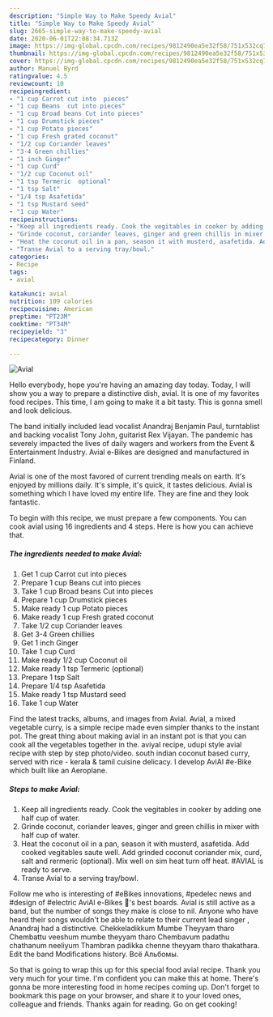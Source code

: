 ```yaml
---
description: "Simple Way to Make Speedy Avial"
title: "Simple Way to Make Speedy Avial"
slug: 2665-simple-way-to-make-speedy-avial
date: 2020-06-01T22:08:34.713Z
image: https://img-global.cpcdn.com/recipes/9812490ea5e32f58/751x532cq70/avial-recipe-main-photo.jpg
thumbnail: https://img-global.cpcdn.com/recipes/9812490ea5e32f58/751x532cq70/avial-recipe-main-photo.jpg
cover: https://img-global.cpcdn.com/recipes/9812490ea5e32f58/751x532cq70/avial-recipe-main-photo.jpg
author: Manuel Byrd
ratingvalue: 4.5
reviewcount: 10
recipeingredient:
- "1 cup Carrot cut into  pieces"
- "1 cup Beans  cut into pieces"
- "1 cup Broad beans Cut into pieces"
- "1 cup Drumstick pieces"
- "1 cup Potato pieces"
- "1 cup Fresh grated coconut"
- "1/2 cup Coriander leaves"
- "3-4 Green chillies"
- "1 inch Ginger"
- "1 cup Curd"
- "1/2 cup Coconut oil"
- "1 tsp Termeric  optional"
- "1 tsp Salt"
- "1/4 tsp Asafetida"
- "1 tsp Mustard seed"
- "1 cup Water"
recipeinstructions:
- "Keep all ingredients ready. Cook the vegitables in cooker by adding one half cup of water."
- "Grinde coconut, coriander leaves, ginger and green chillis in mixer with half cup of water."
- "Heat the coconut oil in a pan, season it with musterd, asafetida. Add cooked vegitables saute well. Add grinded coconut coriander mix, curd, salt and rermeric (optional). Mix well on sim heat turn off heat. #AVIAL is ready to serve."
- "Transe Avial to a serving tray/bowl."
categories:
- Recipe
tags:
- avial

katakunci: avial 
nutrition: 109 calories
recipecuisine: American
preptime: "PT23M"
cooktime: "PT34M"
recipeyield: "3"
recipecategory: Dinner

---
```



![Avial](https://img-global.cpcdn.com/recipes/9812490ea5e32f58/751x532cq70/avial-recipe-main-photo.jpg)

Hello everybody, hope you're having an amazing day today. Today, I will show you a way to prepare a distinctive dish, avial. It is one of my favorites food recipes. This time, I am going to make it a bit tasty. This is gonna smell and look delicious.

The band initially included lead vocalist Anandraj Benjamin Paul, turntablist and backing vocalist Tony John, guitarist Rex Vijayan. The pandemic has severely impacted the lives of daily wagers and workers from the Event &amp; Entertainment Industry. Avial e-Bikes are designed and manufactured in Finland.

Avial is one of the most favored of current trending meals on earth. It's enjoyed by millions daily. It's simple, it's quick, it tastes delicious. Avial is something which I have loved my entire life. They are fine and they look fantastic.


To begin with this recipe, we must prepare a few components. You can cook avial using 16 ingredients and 4 steps. Here is how you can achieve that.

<!--inarticleads1-->

##### The ingredients needed to make Avial:

1. Get 1 cup Carrot cut into  pieces
1. Prepare 1 cup Beans  cut into pieces
1. Take 1 cup Broad beans Cut into pieces
1. Prepare 1 cup Drumstick pieces
1. Make ready 1 cup Potato pieces
1. Make ready 1 cup Fresh grated coconut
1. Take 1/2 cup Coriander leaves
1. Get 3-4 Green chillies
1. Get 1 inch Ginger
1. Take 1 cup Curd
1. Make ready 1/2 cup Coconut oil
1. Make ready 1 tsp Termeric  (optional)
1. Prepare 1 tsp Salt
1. Prepare 1/4 tsp Asafetida
1. Make ready 1 tsp Mustard seed
1. Take 1 cup Water


Find the latest tracks, albums, and images from Avial. Avial, a mixed vegetable curry, is a simple recipe made even simpler thanks to the instant pot. The great thing about making avial in an instant pot is that you can cook all the vegetables together in the. aviyal recipe, udupi style avial recipe with step by step photo/video. south indian coconut based curry, served with rice - kerala &amp; tamil cuisine delicacy. I develop AviAl #e-Bike which built like an Aeroplane. 

<!--inarticleads2-->

##### Steps to make Avial:

1. Keep all ingredients ready. Cook the vegitables in cooker by adding one half cup of water.
1. Grinde coconut, coriander leaves, ginger and green chillis in mixer with half cup of water.
1. Heat the coconut oil in a pan, season it with musterd, asafetida. Add cooked vegitables saute well. Add grinded coconut coriander mix, curd, salt and rermeric (optional). Mix well on sim heat turn off heat. #AVIAL is ready to serve.
1. Transe Avial to a serving tray/bowl.


Follow me who is interesting of #eBikes innovations, #pedelec news and #design of #electric AviAl e-Bikes 🚴&#39;s best boards. Avial is still active as a band, but the number of songs they make is close to nil. Anyone who have heard their songs wouldn&#39;t be able to relate to their current lead singer , Anandraj had a distinctive. Chekkeladikkum Mumbe Theyyam tharo Chembattu veeshum mumbe theyyam tharo Chembavum padathu chathanum neeliyum Thambran padikka chenne theyyam tharo thakathara. Edit the band Modifications history. Всё Альбомы. 

So that is going to wrap this up for this special food avial recipe. Thank you very much for your time. I'm confident you can make this at home. There's gonna be more interesting food in home recipes coming up. Don't forget to bookmark this page on your browser, and share it to your loved ones, colleague and friends. Thanks again for reading. Go on get cooking!
